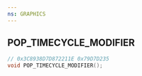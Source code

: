 ```yaml
---
ns: GRAPHICS
---
```

## POP_TIMECYCLE_MODIFIER

```c
// 0x3C8938D7D872211E 0x79D7D235
void POP_TIMECYCLE_MODIFIER();
```



